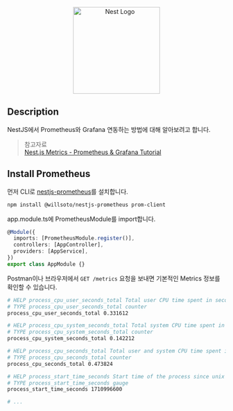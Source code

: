 <p align="center">
  <a href="http://nestjs.com/" target="blank"><img src="https://nestjs.com/img/logo-small.svg" width="200" alt="Nest Logo" /></a>
</p>

## Description

NestJS에서 Prometheus와 Grafana 연동하는 방법에 대해 알아보려고 합니다.

> 참고자료  
> [Nest.js Metrics - Prometheus & Grafana Tutorial](https://www.youtube.com/watch?v=2ESOGJTXv1s&t=162s)

## Install Prometheus

먼저 CLI로 [nestjs-prometheus](https://github.com/willsoto/nestjs-prometheus)를 설치합니다.

```bash
npm install @willsoto/nestjs-prometheus prom-client
```

app.module.ts에 PrometheusModule를 import합니다.

```typescript
@Module({
  imports: [PrometheusModule.register()],
  controllers: [AppController],
  providers: [AppService],
})
export class AppModule {}
```

Postman이나 브라우저에서 `GET /metrics` 요청을 보내면 기본적인 Metrics 정보를 확인할 수 있습니다.

```bash
# HELP process_cpu_user_seconds_total Total user CPU time spent in seconds.
# TYPE process_cpu_user_seconds_total counter
process_cpu_user_seconds_total 0.331612

# HELP process_cpu_system_seconds_total Total system CPU time spent in seconds.
# TYPE process_cpu_system_seconds_total counter
process_cpu_system_seconds_total 0.142212

# HELP process_cpu_seconds_total Total user and system CPU time spent in seconds.
# TYPE process_cpu_seconds_total counter
process_cpu_seconds_total 0.473824

# HELP process_start_time_seconds Start time of the process since unix epoch in seconds.
# TYPE process_start_time_seconds gauge
process_start_time_seconds 1710996600

# ...
```